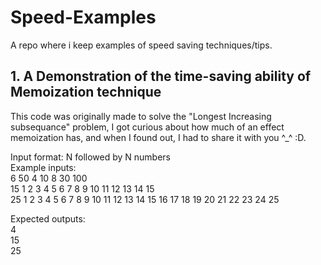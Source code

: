 # Speed-Examples
A repo where i keep examples of speed saving techniques/tips.

## 1. A Demonstration of the time-saving ability of Memoization technique
This code was originally made to solve the "Longest Increasing subsequance" problem, I got curious about how much of an effect memoization has, and when I found out, I had to share it with you ^_^ :D.     

Input format: N followed by N numbers   
Example inputs:  
6 50 4 10 8 30 100    
15 1 2 3 4 5 6 7 8 9 10 11 12 13 14 15  
25 1 2 3 4 5 6 7 8 9 10 11 12 13 14 15 16 17 18 19 20 21 22 23 24 25

Expected outputs:    
4  
15  
25  

